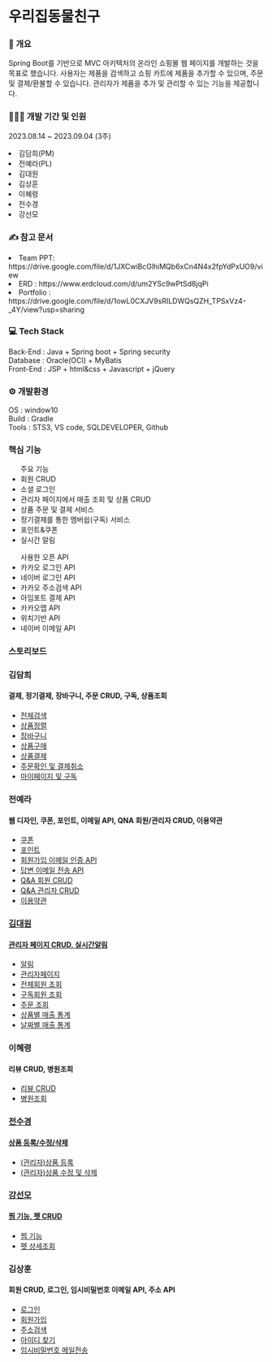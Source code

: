 # 우리집동물친구

### 🔎 개요
Spring Boot를 기반으로 MVC 아키텍처의 온라인 쇼핑몰 웹 페이지를 개발하는 것을 목표로 했습니다. 사용자는 제품을 검색하고 쇼핑 카트에 제품을 추가할 수 있으며, 주문 및 결제/환불할 수 있습니다. 관리자가 제품을 추가 및 관리할 수 있는 기능을 제공합니다. 

### 👩‍👧‍👧 개발 기간 및 인원
2023.08.14 ~ 2023.09.04 (3주)
<li>김담희(PM)</li>
<li>전예라(PL)</li>
<li>김대원</li>
<li>김상훈</li>
<li>이혜령</li>
<li>전수경</li>
<li>강선모</li>

### ✍ 참고 문서
<li> Team PPT: https://drive.google.com/file/d/1JXCwiBcGlhiMQb6xCn4N4x2fpYdPxUO9/view </li>
<li> ERD : https://www.erdcloud.com/d/um2YSc9wPtSd8jqPi </li>
<li> Portfolio : https://drive.google.com/file/d/1owL0CXJV9sRILDWQsQZH_TPSxVz4-_4Y/view?usp=sharing </li>

### 💻 Tech Stack
Back-End : Java + Spring boot + Spring security
<br />
Database : Oracle(OCI) + MyBatis
<br />
Front-End : JSP + html&css + Javascript + jQuery
<br />

### ⚙ 개발환경
OS : window10
<br />
Build : Gradle
<br />
Tools : STS3, VS code, SQLDEVELOPER, Github

### 핵심 기능
<ul> 주요 기능
<li>회원 CRUD</li>
<li>소셜 로그인</li>
<li>관리자 페이지에서 매출 조회 및 상품 CRUD</li>
<li>상품 주문 및 결제 서비스</li>
<li>정기결제를 통한 멤버쉽(구독) 서비스</li>
<li>포인트&쿠폰</li>
<li>실시간 알림</li>
</ul>
<ul>사용한 오픈 API
<li>카카오 로그인 API</li>
<li>네이버 로그인 API</li>
<li>카카오 주소검색 API</li>
<li>아임포트 결제 API</li>
<li>카카오맵 API</li>
<li>위치기반 API</li>
<li>네이버 이메일 API</li>
</ul>

### 스토리보드
<h3>김담희</h3>
<h4>결제, 정기결제, 장바구니, 주문 CRUD, 구독, 상품조회</h4>
<ul>
  <li><a href="https://drive.google.com/file/d/13WOphcLwsRIfdUYdfxyjjFRtMpd0ttex/view?usp=sharing">전체검색</a></li>
  <li><a href="https://drive.google.com/file/d/1RvMFOGjVGbtZROnHsdXBZ5SDJABK3yXB/view?usp=sharing">상품정렬</a></li>
  <li><a href="https://drive.google.com/file/d/1LX0dNYmL7c9rFQhzugRghEtg6dWymPoy/view?usp=sharing">장바구니</a></li>
  <li><a href="https://drive.google.com/file/d/16660EhuH9Tbh03fYrva7MnvlHjkk_x_e/view?usp=sharing">상품구매</a></li>
  <li><a href="https://drive.google.com/file/d/14NypNyXSWsmBhBjqJ12hfEBxZY10vlyd/view?usp=sharing">상품결제</a></li>
  <li><a href="https://drive.google.com/file/d/1Z38oN_e9d9u4g-PdBZ4xzevE6NS_ySAZ/view?usp=sharing">주문확인 및 결제취소</a></li>
  <li><a href="https://drive.google.com/file/d/1IO9SxdHSztuC8jQB8TDggaHcrnq13V05/view?usp=sharing">마이페이지 및 구독</a></li>
</ul>

<h3>전예라</h3>
<h4>웹 디자인, 쿠폰, 포인트, 이메일 API, QNA 회원/관리자 CRUD, 이용약관</h4>
<ul>
  <li><a href="https://drive.google.com/file/d/1dYBA0rNdZYeePq2pFeOLavzRAPF5TwhI/view?usp=sharing">쿠폰</li>
  <li><a href="https://drive.google.com/file/d/1CP9niuxq52DJAmY6wTuaEX027ev3eOaz/view?usp=sharing">포인트</li>
  <li><a href="https://drive.google.com/file/d/1P2z7fCZeyc2lBaHyBGe4BEi5Yjyl5OmZ/view?usp=sharing">회원가입 이메일 인증 API</li>
  <li><a href="https://drive.google.com/file/d/1h-5bBrOX62TdK_i02j-TACLdYEDjcrnJ/view?usp=sharing">답변 이메일 전송 API</li>
  <li><a href="https://drive.google.com/file/d/18Z9GoSWqfxth9scj5CCaoPxDAWfTogXJ/view?usp=sharing">Q&A 회원 CRUD</li>
  <li><a href="https://drive.google.com/file/d/1ROliHPpR___A8kRH64cvd0nHFV5bKT1e/view?usp=sharing">Q&A 관리자 CRUD</li>
  <li><a href="https://drive.google.com/file/d/1prvlyLEq0BN-93VoNVhilKDHPvJzrqgZ/view?usp=sharing">이용약관</li>
</ul>

<h3>김대원</h3>
<h4>관리자 페이지 CRUD, 실시간알림</h4>
<ul>
  <li><a href="https://drive.google.com/file/d/1ROKcnH1qj3AEAp0os7vAkxHo8gYhlyRx/view?usp=sharing">알림</a></li>
  <li><a href="https://drive.google.com/file/d/1UomDY5qXZBf2nugLmcx2f3fB8Of8_-dB/view?usp=sharing">관리자페이지</a></li>
  <li><a href="https://drive.google.com/file/d/1hEvN6mhnEpAdlX-1EyBNH0DBNf2a7B0N/view?usp=sharing">전체회원 조회</a></li>
  <li><a href="https://drive.google.com/file/d/129RRL3wiYm5K9eb5dgL11vNi8Mvr4gob/view?usp=sharing">구독회원 조회</a></li>
  <li><a href="https://drive.google.com/file/d/1RT3LlL_21RsjvJGKyjfn2Nq3wJMtj5_n/view?usp=sharing">주문 조회</a></li>
  <li><a href="https://drive.google.com/file/d/1IxxoP1lP1noCX4noSFoRWXjUDd0Xu-9B/view?usp=sharing">상품별 매출 통계</a></li>
  <li><a href="https://drive.google.com/file/d/15a7Rfn8LZZ2wFUMa0IBYzRh_RsAjoeXp/view?usp=sharing">날짜별 매출 통계</a></li>
</ul>

<h3>이혜령</h3>
<h4>리뷰 CRUD, 병원조회</h4>
<ul> 
  <li><a href="https://drive.google.com/file/d/17oKwylVQEUVWDjXHfqOgoK6UkrJ5cYXl/view?usp=drive_link">리뷰 CRUD</li> 
  <li><a href="https://drive.google.com/file/d/1otOuHM0aakB7MLvNBQAgSURlUZMsU3gG/view?usp=drive_link">병원조회</li> 
</ul>

<h3>전수경</h3>
<h4>상품 등록/수정/삭제</h4>
<ul> 
    <li><a href="https://drive.google.com/file/d/13u7YAd-tmjEYmGs4SCaSzgGpV8c8TCqx/view?usp=sharing">(관리자)상품 등록</li>
    <li><a href="https://drive.google.com/file/d/1_YtTB3V6z4uCm8lwbmRHCnPfcAL5UnYz/view?usp=sharing">(관리자)상품 수정 및 삭제</li>
</ul>

<h3>강선모</h3>
<h4>찜 기능, 펫 CRUD</h4>
<ul> 
  <li><a href="https://drive.google.com/file/d/1dFLEZQpOFn-N336lfIsjgKOj5Q2z78mj/view?usp=sharing">찜 기능</a></li>
  <li><a href="http://localhost:8080/pet/pet/petDetail.do?petId=1">펫 상세조회</a></li>

</ul>

<h3>김상훈</h3>
<h4>회원 CRUD, 로그인, 임시비밀번호 이메일 API, 주소 API</h4>
<ul> 
  <li><a href="https://drive.google.com/file/d/1nkntQ-kLKxSXVw0X_sfsO8tqrjQa97UI/view?usp=drive_link">로그인</a></li>
  <li><a href="https://drive.google.com/file/d/1hl75xkFLWpqrIcI9P-PUdriKR_5mQjFB/view?usp=drive_link">회원가입</a></li>
  <li><a href="https://drive.google.com/file/d/1hl75xkFLWpqrIcI9P-PUdriKR_5mQjFB/view?usp=drive_link">주소검색</a></li>
  <li><a href="https://drive.google.com/file/d/1hFdYAMi4aOQ4f744k4dA-hb18qmGyEqP/view?usp=drive_link">아이디 찾기</a></li>
  <li><a href="https://drive.google.com/file/d/1uqHKVSfU8n6Bw4Avnf8bCt6hNkNY_3A1/view?usp=drive_link">임시비밀번호 메일전송</a></li>
</ul>


